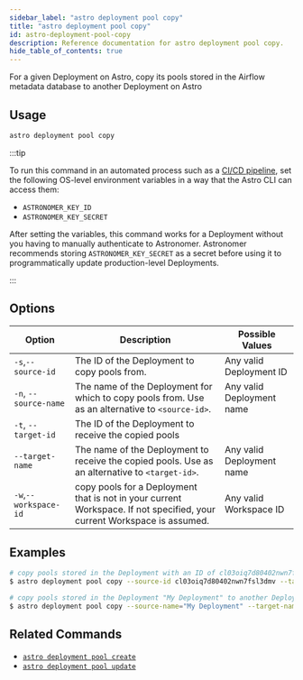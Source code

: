 ```yaml
---
sidebar_label: "astro deployment pool copy"
title: "astro deployment pool copy"
id: astro-deployment-pool-copy
description: Reference documentation for astro deployment pool copy.
hide_table_of_contents: true
---
```


For a given Deployment on Astro, copy its pools stored in the Airflow metadata database to another Deployment on Astro

## Usage

```sh
astro deployment pool copy
```

:::tip

To run this command in an automated process such as a [CI/CD pipeline](set-up-ci-cd.md), set the following OS-level environment variables in a way that the Astro CLI can access them:

- `ASTRONOMER_KEY_ID`
- `ASTRONOMER_KEY_SECRET`

After setting the variables, this command works for a Deployment without you having to manually authenticate to Astronomer. Astronomer recommends storing `ASTRONOMER_KEY_SECRET` as a secret before using it to programmatically update production-level Deployments.

:::

## Options

| Option                         | Description                                                                            | Possible Values                                                                |
| ------------------------------ | -------------------------------------------------------------------------------------- | ------------------------------------------------------------------------------ |
| `-s`,`--source-id`           |    The ID of the Deployment to copy pools from.                                             | Any valid Deployment ID |
| `-n`, `--source-name` | The name of the Deployment for which to copy pools from. Use as an alternative to `<source-id>`. | Any valid Deployment name                                            |
| `-t`, `--target-id` | The ID of the Deployment to receive the copied pools                                     |
| `--target-name` | The name of the Deployment to receive the copied pools.  Use as an alternative to `<target-id>`. | Any valid Deployment name                                            |
| `-w`,`--workspace-id`          | copy pools for a Deployment that is not in your current Workspace. If not specified, your current Workspace is assumed.          | Any valid Workspace ID                                                         |

## Examples

```sh
# copy pools stored in the Deployment with an ID of cl03oiq7d80402nwn7fsl3dmv to a deployment with an ID of cl03oiq7d80402nwn7fsl3dcd
$ astro deployment pool copy --source-id cl03oiq7d80402nwn7fsl3dmv --target cl03oiq7d80402nwn7fsl3dcd

# copy pools stored in the Deployment "My Deployment" to another Deployment "My Other Deployment"
$ astro deployment pool copy --source-name="My Deployment" --target-name="My Other Deployment"
```

## Related Commands

- [`astro deployment pool create`](cli/astro-deployment-pool-create.md)
- [`astro deployment pool update`](cli/astro-deployment-pool-update.md)

